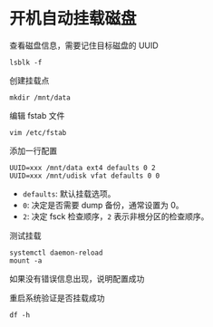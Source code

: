 # 开机自动挂载磁盘

查看磁盘信息，需要记住目标磁盘的 UUID

```
lsblk -f
```

创建挂载点

```
mkdir /mnt/data
```

编辑 fstab 文件

```
vim /etc/fstab
```

添加一行配置

```
UUID=xxx /mnt/data ext4 defaults 0 2
UUID=xxx /mnt/udisk vfat defaults 0 0
```

- `defaults`: 默认挂载选项。
- `0`: 决定是否需要 dump 备份，通常设置为 0。
- `2`: 决定 fsck 检查顺序，`2` 表示非根分区的检查顺序。

测试挂载

```
systemctl daemon-reload
mount -a
```

如果没有错误信息出现，说明配置成功

重启系统验证是否挂载成功

```
df -h
```
